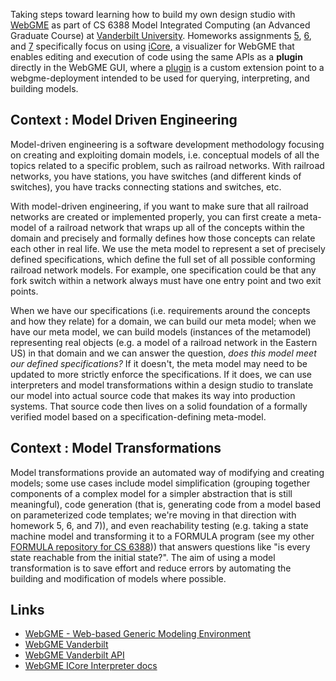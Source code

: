 Taking steps toward learning how to build my own design studio with [WebGME](https://webgme.org) as part of CS 6388 Model Integrated Computing (an Advanced Graduate Course) at [Vanderbilt University](https://vanderbilt.edu). Homeworks assignments [5](hw5/README.md), [6](hw6/README.md), and [7](hw7/README.md) specifically focus on using [iCore](https://www.npmjs.com/package/webgme-icore), a visualizer for WebGME that enables editing and execution of code using the same APIs as a **plugin** directly in the WebGME GUI, where a [plugin](https://github.com/webgme/webgme/wiki/GME-Plugins) is a custom extension point to a webgme-deployment intended to be used for querying, interpreting, and building models.

## Context : Model Driven Engineering

Model-driven engineering is a software development methodology focusing on creating and exploiting domain models, i.e. conceptual models of all the topics related to a specific problem, such as railroad networks. With railroad networks, you have stations, you have switches (and different kinds of switches), you have tracks connecting stations and switches, etc.

With model-driven engineering, if you want to make sure that all railroad networks are created or implemented properly, you can first create a meta-model of a railroad network that wraps up all of the concepts within the domain and precisely and formally defines how those concepts can relate each other in real life.
We use the meta model to represent a set of precisely defined specifications, which define the full set of all possible conforming railroad network models. For example, one specification could be that any fork switch within a network always must have one entry point and two exit points.

When we have our specifications (i.e. requirements around the concepts and how they relate) for a domain, we can build our meta model; when we have our meta model, we can build models (instances of the metamodel) representing real objects (e.g. a model of a railroad network in the Eastern US) in that domain and we can answer the question, _does this model meet our defined specifications?_ If it doesn't, the meta model may need to be updated to more strictly enforce the specifications. If it does, we can use interpreters and model transformations within a design studio to translate our model into actual source code that makes its way into production systems. That source code then lives on a solid foundation of a formally verified model based on a specification-defining meta-model.

## Context : Model Transformations

Model transformations provide an automated way of modifying and creating models; some use cases include model simplification (grouping together components of a complex model for a simpler abstraction that is still meaningful), code generation (that is, generating code from a model based on parameterized code templates; we're moving in that direction with homework 5, 6, and 7)), and even reachability testing (e.g. taking a state machine model and transforming it to a FORMULA program (see my other [FORMULA repository for CS 6388](https://github.com/austinjhunt/6388-formula))) that answers questions like "is every state reachable from the initial state?". The aim of using a model transformation is to save effort and reduce errors by automating the building and modification of models where possible.

## Links

- [WebGME - Web-based Generic Modeling Environment](https://webgme.org)
- [WebGME Vanderbilt](https://mic.isis.vanderbilt.edu/)
- [WebGME Vanderbilt API](https://mic.isis.vanderbilt.edu/api)
- [WebGME ICore Interpreter docs](https://editor.webgme.org/docs/source/Core.html)
